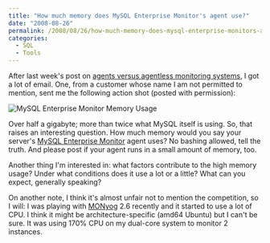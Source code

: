 ```yaml
---
title: "How much memory does MySQL Enterprise Monitor's agent use?"
date: "2008-08-26"
permalink: /2008/08/26/how-much-memory-does-mysql-enterprise-monitors-agent-use/
categories:
  - SQL
  - Tools
---
```

After last week's post on [agents versus agentless monitoring systems][1], I got a lot of email. One, from a customer whose name I am not permitted to mention, sent me the following action shot (posted with permission):

![MySQL Enterprise Monitor Memory Usage][2]

<!--more-->

Over half a gigabyte; more than twice what MySQL itself is using. So, that raises an interesting question. How much memory would you say your server's [MySQL Enterprise Monitor][3] agent uses? No bashing allowed, tell the truth. And please post if your agent runs in a small amount of memory, too.

Another thing I'm interested in: what factors contribute to the high memory usage? Under what conditions does it use a lot or a little? What can you expect, generally speaking?

On another note, I think it's almost unfair not to mention the competition, so I will: I was playing with [MONyog][4] 2.6 recently and it started to use a lot of CPU. I think it might be architecture-specific (amd64 Ubuntu) but I can't be sure. It was using 170% CPU on my dual-core system to monitor 2 instances.

 [1]: http://www.xaprb.com/blog/2008/08/21/is-agent-based-or-agentless-monitoring-best/
 [2]: http://www.xaprb.com/blog/wp-content/uploads/2008/08/mysql-enterprise-monitor.jpg
 [3]: http://www.mysql.com/
 [4]: http://www.webyog.com/

